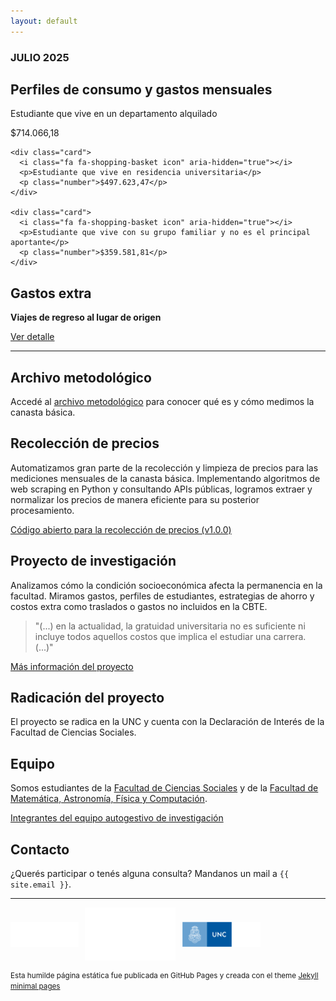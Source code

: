```yaml
---
layout: default
---
```


### JULIO 2025 

## Perfiles de consumo y gastos mensuales

  <div class="cards-container">
    <div class="card">
      <i class="fa fa-shopping-basket icon" aria-hidden="true"></i>
      <p>Estudiante que vive en un departamento alquilado</p>
      <p class="number">$714.066,18</p>
    </div>

    <div class="card">
      <i class="fa fa-shopping-basket icon" aria-hidden="true"></i>
      <p>Estudiante que vive en residencia universitaria</p>
      <p class="number">$497.623,47</p>
    </div>

    <div class="card">
      <i class="fa fa-shopping-basket icon" aria-hidden="true"></i>
      <p>Estudiante que vive con su grupo familiar y no es el principal aportante</p>
      <p class="number">$359.581,81</p>
    </div>
  </div>

## Gastos extra

  <div class="callout">
    <i class="fa fa-bus icon"></i>
    <div>
      <p><strong>Viajes de regreso al lugar de origen</strong></p>
      <p><a href="./anexo-viajes.html">Ver detalle</a></p>
    </div>
  </div>

* * *

## Archivo metodológico

Accedé al <a href="https://docs.google.com/document/d/1GpeygvWgMr8KEQHpm-FODSzhn_QEwHqt/edit?usp=sharing&ouid=104619148099592164311&rtpof=true&sd=true" target="_blank" rel="noopener noreferrer">archivo metodológico</a> para conocer qué es y cómo medimos la canasta básica.

## Recolección de precios

Automatizamos gran parte de la recolección y limpieza de precios para las mediciones mensuales de la canasta básica. Implementando algoritmos de web scraping en Python y consultando APIs públicas, logramos extraer y normalizar los precios de manera eficiente para su posterior procesamiento.

<a href="https://github.com/cbteunc/cbte-scraper" target="_blank" rel="noopener noreferrer">
  <i class="fa fa-github" aria-hidden="true"></i> Código abierto para la recolección de precios (v1.0.0)
</a>

## Proyecto de investigación

Analizamos cómo la condición socioeconómica afecta la permanencia en la facultad. Miramos gastos, perfiles de estudiantes, estrategias de ahorro y costos extra como traslados o gastos no incluidos en la CBTE. 

> "(...) en la actualidad, la gratuidad universitaria no es suficiente ni incluye todos aquellos costos que implica el estudiar una carrera. (...)"

<a href="./error.html">
  <i class="fa fa-file-o" aria-hidden="true"></i> Más información del proyecto
</a>

## Radicación del proyecto

El proyecto se radica en la UNC y cuenta con la Declaración de Interés de la Facultad de Ciencias Sociales.

## Equipo

Somos estudiantes de la [Facultad de Ciencias Sociales](https://sociales.unc.edu.ar/) y de la [Facultad de Matemática, Astronomía, Física y Computación](https://www.famaf.unc.edu.ar/).

<a href="./nombres.html">
  <i class="fa fa-users" aria-hidden="true"></i> Integrantes del equipo autogestivo de investigación 
</a>

## Contacto

<p>
¿Querés participar o tenés alguna consulta? Mandanos un mail a <code>{{ site.email }}</code>.
</p>

* * *
<div style="display:flex; gap:10px; align-items:center;">
  <img src="/assets/img/FCS logo blanco.png" alt="Logo 1" style="height:40px;">
  <img src="/assets/img/Logo_FAMAF_blanco.png" alt="Logo 2" style="height:85px;">
  <img src="/assets/img/unc3_i.png" alt="Logo 3" style="height:40px;">
</div>

<footer>
<p><small>Esta humilde página estática fue publicada en GitHub Pages y creada con el theme <a href="https://github.com/pages-themes/minimal">Jekyll minimal pages</a></small></p>
</footer>